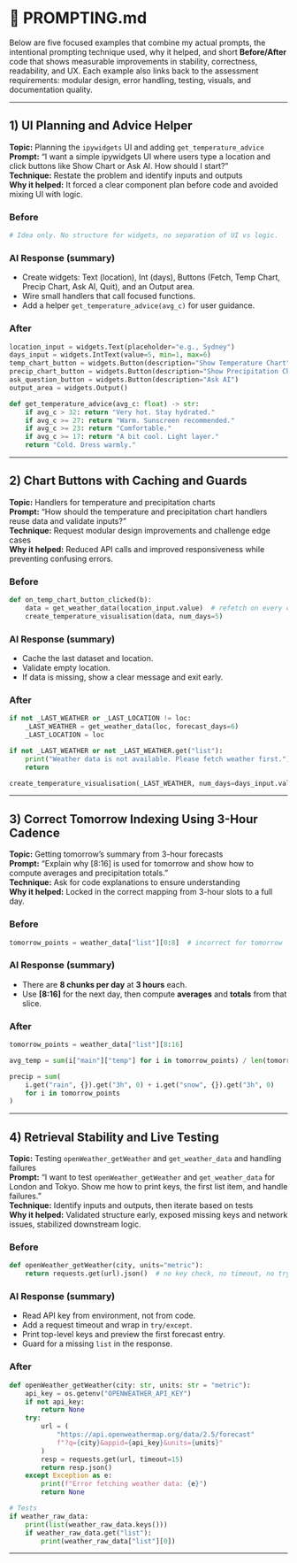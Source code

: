 # 📒 PROMPTING.md
Below are five focused examples that combine my actual prompts, the intentional prompting technique used, why it helped, and short **Before/After** code that shows measurable improvements in stability, correctness, readability, and UX. Each example also links back to the assessment requirements: modular design, error handling, testing, visuals, and documentation quality.


---

## 1) UI Planning and Advice Helper

**Topic:** Planning the `ipywidgets` UI and adding `get_temperature_advice`  
**Prompt:** “I want a simple ipywidgets UI where users type a location and click buttons like Show Chart or Ask AI. How should I start?”  
**Technique:** Restate the problem and identify inputs and outputs  
**Why it helped:** It forced a clear component plan before code and avoided mixing UI with logic.

### Before
```python
# Idea only. No structure for widgets, no separation of UI vs logic.
```
### AI Response (summary)
- Create widgets: Text (location), Int (days), Buttons (Fetch, Temp Chart, Precip Chart, Ask AI, Quit), and an Output area.  
- Wire small handlers that call focused functions.  
- Add a helper `get_temperature_advice(avg_c)` for user guidance.

### After
```python
location_input = widgets.Text(placeholder="e.g., Sydney")
days_input = widgets.IntText(value=5, min=1, max=6)
temp_chart_button = widgets.Button(description="Show Temperature Chart")
precip_chart_button = widgets.Button(description="Show Precipitation Chart")
ask_question_button = widgets.Button(description="Ask AI")
output_area = widgets.Output()

def get_temperature_advice(avg_c: float) -> str:
    if avg_c > 32: return "Very hot. Stay hydrated."
    if avg_c >= 27: return "Warm. Sunscreen recommended."
    if avg_c >= 23: return "Comfortable."
    if avg_c >= 17: return "A bit cool. Light layer."
    return "Cold. Dress warmly."
```
---
## 2) Chart Buttons with Caching and Guards

**Topic:** Handlers for temperature and precipitation charts  
**Prompt:** “How should the temperature and precipitation chart handlers reuse data and validate inputs?”  
**Technique:** Request modular design improvements and challenge edge cases  
**Why it helped:** Reduced API calls and improved responsiveness while preventing confusing errors.

### Before
```python
def on_temp_chart_button_clicked(b):
    data = get_weather_data(location_input.value)  # refetch on every click
    create_temperature_visualisation(data, num_days=5)
```
### AI Response (summary)
- Cache the last dataset and location.  
- Validate empty location.  
- If data is missing, show a clear message and exit early.

### After
```python
if not _LAST_WEATHER or _LAST_LOCATION != loc:
    _LAST_WEATHER = get_weather_data(loc, forecast_days=6)
    _LAST_LOCATION = loc

if not _LAST_WEATHER or not _LAST_WEATHER.get("list"):
    print("Weather data is not available. Please fetch weather first.")
    return

create_temperature_visualisation(_LAST_WEATHER, num_days=days_input.value)
```
---
## 3) Correct Tomorrow Indexing Using 3-Hour Cadence

**Topic:** Getting tomorrow’s summary from 3-hour forecasts  
**Prompt:** “Explain why [8:16] is used for tomorrow and show how to compute averages and precipitation totals.”  
**Technique:** Ask for code explanations to ensure understanding  
**Why it helped:** Locked in the correct mapping from 3-hour slots to a full day.

### Before
```python
tomorrow_points = weather_data["list"][0:8]  # incorrect for tomorrow
```
### AI Response (summary)
- There are **8 chunks per day** at **3 hours** each.  
- Use **[8:16]** for the next day, then compute **averages** and **totals** from that slice.

### After
```python
tomorrow_points = weather_data["list"][8:16]

avg_temp = sum(i["main"]["temp"] for i in tomorrow_points) / len(tomorrow_points)

precip = sum(
    i.get("rain", {}).get("3h", 0) + i.get("snow", {}).get("3h", 0)
    for i in tomorrow_points
)
```
---
## 4) Retrieval Stability and Live Testing

**Topic:** Testing `openWeather_getWeather` and `get_weather_data` and handling failures  
**Prompt:** “I want to test `openWeather_getWeather` and `get_weather_data` for London and Tokyo. Show me how to print keys, the first list item, and handle failures.”  
**Technique:** Identify inputs and outputs, then iterate based on tests  
**Why it helped:** Validated structure early, exposed missing keys and network issues, stabilized downstream logic.

### Before
```python
def openWeather_getWeather(city, units="metric"):
    return requests.get(url).json()  # no key check, no timeout, no try/except
```
### AI Response (summary)
- Read API key from environment, not from code.  
- Add a request timeout and wrap in `try/except`.  
- Print top-level keys and preview the first forecast entry.  
- Guard for a missing `list` in the response.

### After
```python
def openWeather_getWeather(city: str, units: str = "metric"):
    api_key = os.getenv("OPENWEATHER_API_KEY")
    if not api_key:
        return None
    try:
        url = (
            "https://api.openweathermap.org/data/2.5/forecast"
            f"?q={city}&appid={api_key}&units={units}"
        )
        resp = requests.get(url, timeout=15)
        return resp.json()
    except Exception as e:
        print(f"Error fetching weather data: {e}")
        return None

# Tests
if weather_raw_data:
    print(list(weather_raw_data.keys()))
    if weather_raw_data.get("list"):
        print(weather_raw_data["list"][0])
```
---
